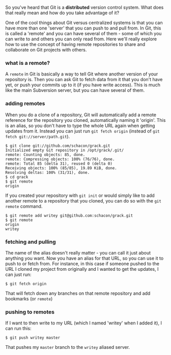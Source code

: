 So you've heard that Git is a **distributed** version control system.  What
does that really mean and how do you take advantage of it?

One of the cool things about Git versus centralized systems is that you can
have more than one 'server' that you can push to and pull from.  In Git, this
is called a 'remote' and you can have several of them - some of which you can
write to and others you can only read from. Here we'll really explore how to use
the concept of having remote repositories to share and collaborate on Git
projects with others.

### what is a remote? ###

A `remote` in Git is basically a way to tell Git where another version of your
repository is.  Then you can ask Git to fetch data from it that you don't have
yet, or push your commits up to it (if you have write access).  This is much like
the main Subversion server, but you can have several of them.

### adding remotes  ###

When you do a clone of a repository, Git will automatically add a remote reference
for the repository you cloned, automatically naming it 'origin'.  This is an
alias, so you don't have to type the whole URL again when getting updates from
it.  Instead you can just run `git fetch origin` (instead of
`git fetch git://server/path.git`).

	$ git clone git://github.com/schacon/grack.git
	Initialized empty Git repository in /opt/grack/.git/
	remote: Counting objects: 85, done.
	remote: Compressing objects: 100% (76/76), done.
	remote: Total 85 (delta 31), reused 0 (delta 0)
	Receiving objects: 100% (85/85), 19.89 KiB, done.
	Resolving deltas: 100% (31/31), done.
	$ cd grack
	$ git remote
	origin

If you created your repository with `git init` or would simply like to add
another remote to a repository that you cloned, you can do so with the
`git remote` command.

	$ git remote add writey git@github.com:schacon/grack.git
	$ git remote
	origin
	writey

### fetching and pulling ###

The name of the alias doesn't really matter - you can call it just about
anything you want.  Now you have an alias for that URL, so you can use it to
push to or fetch from.  For instance, in this case if someone pushed to the
URL I cloned my project from originally and I wanted to get the updates, I can
just run:

	$ git fetch origin

That will fetch down any branches on that remote repository and add bookmarks
(or `remote`)

### pushing to remotes ###

If I want to then write to my URL (which I named 'writey' when I added it),
I can run this:

	$ git push writey master

That pushes my `master` branch to the `writey` aliased server.

